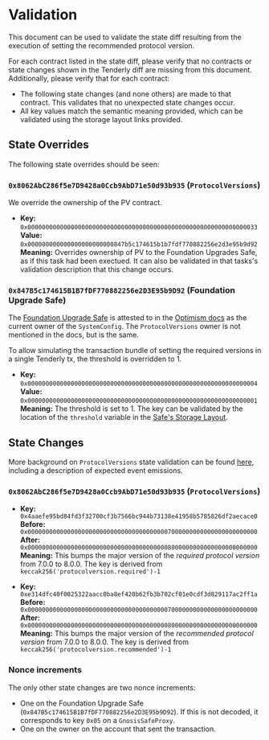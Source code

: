 # Validation

This document can be used to validate the state diff resulting from the execution of setting the recommended protocol version.

For each contract listed in the state diff, please verify that no contracts or state changes shown in the Tenderly diff are missing from this document. Additionally, please verify that for each contract:

- The following state changes (and none others) are made to that contract. This validates that no unexpected state changes occur.
- All key values match the semantic meaning provided, which can be validated using the storage layout links provided.

## State Overrides

The following state overrides should be seen:

### `0x8062AbC286f5e7D9428a0Ccb9AbD71e50d93b935` (`ProtocolVersions`)

We override the ownership of the PV contract.

- **Key:** `0x0000000000000000000000000000000000000000000000000000000000000033` <br/>
  **Value:** `0x000000000000000000000000847b5c174615b1b7fdf770882256e2d3e95b9d92` <br/>
  **Meaning:** Overrides ownership of PV to the Foundation Upgrades Safe, as if this task had been exectued.
      It can also be validated in that tasks's validation description that this change occurs.

### `0x847B5c174615B1B7fDF770882256e2D3E95b9D92` (Foundation Upgrade Safe)

The [Foundation Upgrade Safe](https://etherscan.io/address/0x847B5c174615B1B7fDF770882256e2D3E95b9D92) is attested to in the [Optimism docs](https://docs.optimism.io/chain/security/privileged-roles#system-config-owner) as the current owner of the `SystemConfig`.
The `ProtocolVersions` owner is not mentioned in the docs, but is the same.

To allow simulating the transaction bundle of setting the required versions in a single Tenderly tx, the threshold is overridden to 1.

- **Key:** `0x0000000000000000000000000000000000000000000000000000000000000004` <br/>
  **Value:** `0x0000000000000000000000000000000000000000000000000000000000000001` <br/>
  **Meaning:** The threshold is set to 1. The key can be validated by the location of the `threshold` variable in the [Safe's Storage Layout](https://github.com/safe-global/safe-smart-account/blob/v1.3.0/contracts/examples/libraries/GnosisSafeStorage.sol#L14).

## State Changes

More background on `ProtocolVersions` state validation can be found
[here](../../common/protocol-versions.md), including a description of expected event emissions.

### `0x8062AbC286f5e7D9428a0Ccb9AbD71e50d93b935` (`ProtocolVersions`)

- **Key:** `0x4aaefe95bd84fd3f32700cf3b7566bc944b73138e41958b5785826df2aecace0` <br/>
  **Before:** `0x0000000000000000000000000000000000000007000000000000000000000000` <br/>
  **After:** `0x0000000000000000000000000000000000000008000000000000000000000000` <br/>
  **Meaning:** This bumps the major version of the *required protocol version* from 7.0.0 to 8.0.0.
  The key is derived from `keccak256('protocolversion.required')-1`

- **Key:** `0xe314dfc40f0025322aacc0ba8ef420b62fb3b702cf01e0cdf3d829117ac2ff1a` <br/>
  **Before:** `0x0000000000000000000000000000000000000007000000000000000000000000` <br/>
  **After:** `0x0000000000000000000000000000000000000008000000000000000000000000` <br/>
  **Meaning:** This bumps the major version of the *recommended protocol version* from 7.0.0 to 8.0.0.
  The key is derived from `keccak256('protocolversion.recommended')-1`


### Nonce increments

The only other state changes are two nonce increments:

- One on the Foundation Upgrade Safe (`0x847B5c174615B1B7fDF770882256e2D3E95b9D92`). If this is not decoded, it corresponds to key `0x05` on a `GnosisSafeProxy`.
- One on the owner on the account that sent the transaction.

